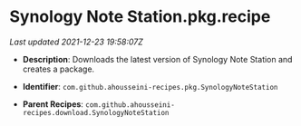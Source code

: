 # Synology Note Station.pkg.recipe

_Last updated 2021-12-23 19:58:07Z_

- **Description**: Downloads the latest version of Synology Note Station and creates a package.

- **Identifier**: `com.github.ahousseini-recipes.pkg.SynologyNoteStation`

- **Parent Recipes**: `com.github.ahousseini-recipes.download.SynologyNoteStation`